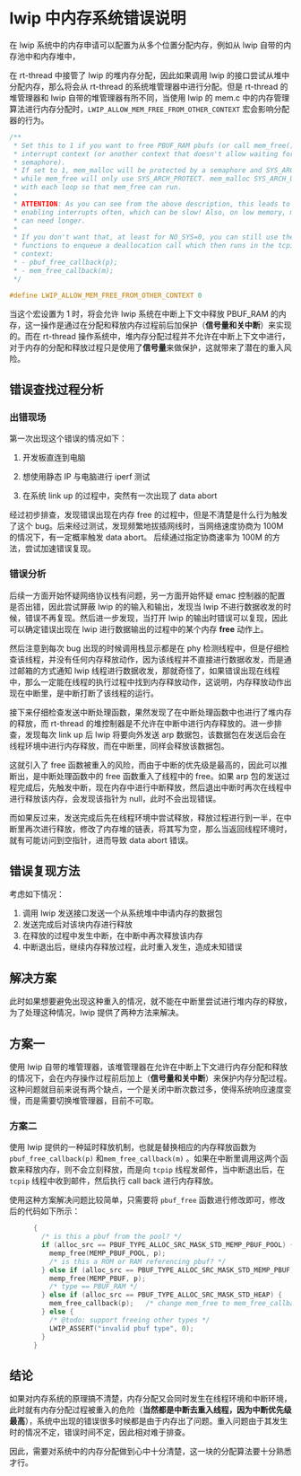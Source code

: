 # lwip 中内存系统错误说明

在 lwip 系统中的内存申请可以配置为从多个位置分配内存，例如从 lwip 自带的内存池中和内存堆中，

在 rt-thread 中接管了 lwip 的堆内存分配，因此如果调用 lwip 的接口尝试从堆中分配内存，那么将会从 rt-thread 的系统堆管理器中进行分配。但是 rt-thread 的堆管理器和 lwip 自带的堆管理器有所不同，当使用 lwip 的 mem.c  中的内存管理算法进行内存分配时，`LWIP_ALLOW_MEM_FREE_FROM_OTHER_CONTEXT` 宏会影响分配器的行为。

```c
/**
 * Set this to 1 if you want to free PBUF_RAM pbufs (or call mem_free()) from
 * interrupt context (or another context that doesn't allow waiting for a
 * semaphore).
 * If set to 1, mem_malloc will be protected by a semaphore and SYS_ARCH_PROTECT,
 * while mem_free will only use SYS_ARCH_PROTECT. mem_malloc SYS_ARCH_UNPROTECTs
 * with each loop so that mem_free can run.
 *
 * ATTENTION: As you can see from the above description, this leads to dis-/
 * enabling interrupts often, which can be slow! Also, on low memory, mem_malloc
 * can need longer.
 *
 * If you don't want that, at least for NO_SYS=0, you can still use the following
 * functions to enqueue a deallocation call which then runs in the tcpip_thread
 * context:
 * - pbuf_free_callback(p);
 * - mem_free_callback(m);
 */

#define LWIP_ALLOW_MEM_FREE_FROM_OTHER_CONTEXT 0
```

当这个宏设置为 1 时，将会允许 lwip 系统在中断上下文中释放 PBUF_RAM 的内存，这一操作是通过在分配和释放内存过程前后加保护（**信号量和关中断**）来实现的。而在 rt-thread 操作系统中，堆内存分配过程并不允许在中断上下文中进行，对于内存的分配和释放过程只是使用了**信号量**来做保护，这就带来了潜在的重入风险。

## 错误查找过程分析

### 出错现场

第一次出现这个错误的情况如下：

1. 开发板直连到电脑

2. 想使用静态 IP 与电脑进行 iperf 测试

3. 在系统 link up 的过程中，突然有一次出现了 data abort

经过初步排查，发现错误出现在内存 free 的过程中，但是不清楚是什么行为触发了这个 bug。后来经过测试，发现频繁地拔插网线时，当网络速度协商为 100M 的情况下，有一定概率触发 data abort。 后续通过指定协商速率为 100M 的方法，尝试加速错误复现。

### 错误分析

后续一方面开始怀疑网络协议栈有问题，另一方面开始怀疑 emac 控制器的配置是否出错，因此尝试屏蔽 lwip 的的输入和输出，发现当 lwip 不进行数据收发的时候，错误不再复现。然后进一步发现，当打开 lwip 的输出时错误可以复现，因此可以确定错误出现在 lwip 进行数据输出的过程中的某个内存 **free** 动作上。

然后注意到每次 bug 出现的时候调用栈显示都是在 phy 检测线程中，但是仔细检查该线程，并没有任何内存释放动作，因为该线程并不直接进行数据收发，而是通过邮箱的方式通知 lwip 线程进行数据收发，那就奇怪了，如果错误出现在线程中，那么一定能在线程的执行过程中找到内存释放动作，这说明，内存释放动作出现在中断里，是中断打断了该线程的运行。

接下来仔细检查发送中断处理函数，果然发现了在中断处理函数中也进行了堆内存的释放，而 rt-thread 的堆控制器是不允许在中断中进行内存释放的。进一步排查，发现每次 link up 后 lwip 将要向外发送 arp 数据包，该数据包在发送后会在线程环境中进行内存释放，而在中断里，同样会释放该数据包。

这就引入了 free 函数被重入的风险，而由于中断的优先级是最高的，因此可以推断出，是中断处理函数中的 free 函数重入了线程中的 free。如果 arp 包的发送过程完成后，先触发中断，现在内存中进行中断释放，然后退出中断时再次在线程中进行释放该内存，会发现该指针为 null，此时不会出现错误。

而如果反过来，发送完成后先在线程环境中尝试释放，释放过程进行到一半，在中断里再次进行释放，修改了内存堆的链表，将其写为空，那么当返回线程环境时，就有可能访问到空指针，进而导致 data abort 错误。 

## 错误复现方法

考虑如下情况：

1. 调用 lwip 发送接口发送一个从系统堆中申请内存的数据包
2. 发送完成后对该块内存进行释放 
3. 在释放的过程中发生中断，在中断中再次释放该内存
4. 中断退出后，继续内存释放过程，此时重入发生，造成未知错误

## 解决方案

此时如果想要避免出现这种重入的情况，就不能在中断里尝试进行堆内存的释放，为了处理这种情况，lwip 提供了两种方法来解决。

## 方案一

使用 lwip 自带的堆管理器，该堆管理器在允许在中断上下文进行内存分配和释放的情况下，会在内存操作过程前后加上（**信号量和关中断**）来保护内存分配过程。这种问题就目前来说有两个缺点，一个是关闭中断次数过多，使得系统响应速度变慢，而是需要切换堆管理器，目前不可取。

### 方案二

使用 lwip 提供的一种延时释放机制，也就是替换相应的内存释放函数为  `pbuf_free_callback(p)` 和`mem_free_callback(m)` 。如果在中断里调用这两个函数来释放内存，则不会立刻释放，而是向 `tcpip` 线程发邮件，当中断退出后，在 `tcpip` 线程中收到邮件，然后执行 call back 进行内存释放。

使用这种方案解决问题比较简单，只需要将 `pbuf_free` 函数进行修改即可，修改后的代码如下所示：

```c
      {
        /* is this a pbuf from the pool? */
        if (alloc_src == PBUF_TYPE_ALLOC_SRC_MASK_STD_MEMP_PBUF_POOL) {
          memp_free(MEMP_PBUF_POOL, p);
          /* is this a ROM or RAM referencing pbuf? */
        } else if (alloc_src == PBUF_TYPE_ALLOC_SRC_MASK_STD_MEMP_PBUF) {
          memp_free(MEMP_PBUF, p);
          /* type == PBUF_RAM */
        } else if (alloc_src == PBUF_TYPE_ALLOC_SRC_MASK_STD_HEAP) {
          mem_free_callback(p);   /* change mem_free to mem_free_callback */
        } else {
          /* @todo: support freeing other types */
          LWIP_ASSERT("invalid pbuf type", 0);
        }
      }
```

## 结论

如果对内存系统的原理搞不清楚，内存分配又会同时发生在线程环境和中断环境，此时就有内存分配过程被重入的危险（**当然都是中断去重入线程，因为中断优先级最高**），系统中出现的错误很多时候都是由于内存出了问题。重入问题由于其发生时的情况不定，错误时间不定，因此相对难于排查。

因此，需要对系统中的内存分配做到心中十分清楚，这一块的分配算法要十分熟悉才行。